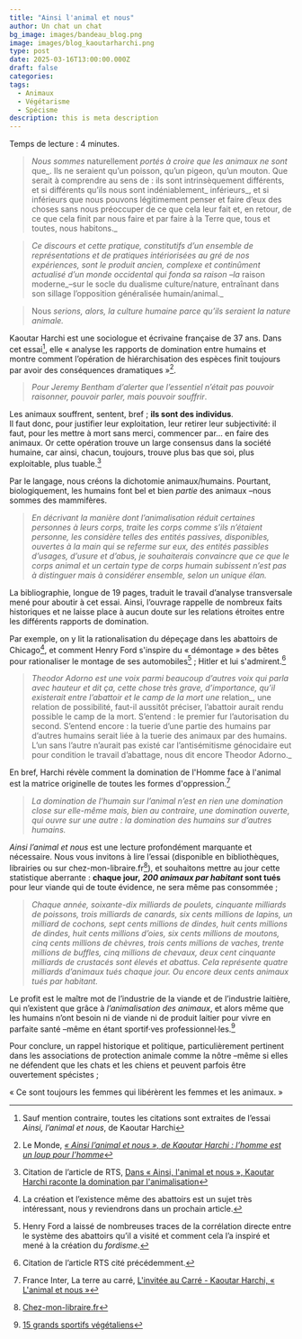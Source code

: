 ```yaml
---
title: "Ainsi l'animal et nous"
author: Un chat un chat
bg_image: images/bandeau_blog.png
image: images/blog_kaoutarharchi.png
type: post
date: 2025-03-16T13:00:00.000Z
draft: false
categories: 
tags:
  - Animaux
  - Végétarisme
  - Spécisme
description: this is meta description
---
```


Temps de lecture : 4 minutes.

>  _Nous sommes_ naturellement _portés à croire que les animaux ne sont_ que_. Ils ne seraient qu’un poisson, qu’un pigeon, qu’un mouton. Que serait à comprendre au sens de : ils sont intrinsèquement différents, et si différents qu’ils nous sont indéniablement_ inférieurs_, et si inférieurs que nous pouvons légitimement penser et faire d’eux des choses sans nous préoccuper de ce que cela leur fait et, en retour, de ce que cela finit par nous faire et par faire à la Terre que, tous et toutes, nous habitons._

> _Ce discours et cette pratique, constitutifs d’un ensemble de représentations et de pratiques intériorisées au gré de nos expériences, sont le produit ancien, complexe et continûment actualisé d’un monde occidental qui fonda sa raison –la_ raison moderne_–sur le socle du dualisme culture/nature, entraînant dans son sillage l’opposition généralisée humain/animal._

> Nous _serions, alors, la culture humaine parce qu’ils seraient la nature animale._ 

Kaoutar Harchi est une sociologue et écrivaine française de 37 ans. Dans cet essai[^1], elle « analyse les rapports de domination entre humains et montre comment l’opération de hiérarchisation des espèces finit toujours par avoir des conséquences dramatiques »[^2].

>  _Pour Jeremy Bentham d’alerter que l’essentiel n’était pas pouvoir raisonner, pouvoir parler, mais pouvoir souffrir_. 

Les animaux souffrent, sentent, bref ; **ils sont des individus**.  
Il faut donc, pour justifier leur exploitation, leur retirer leur subjectivité: il faut, pour les mettre à mort sans merci, commencer par… en faire des animaux. Or cette opération trouve un large consensus dans la société humaine, car ainsi, chacun, toujours, trouve plus bas que soi, plus exploitable, plus tuable.[^3]

Par le langage, nous créons la dichotomie animaux/humains. Pourtant, biologiquement, les humains font bel et bien _partie_ des animaux –nous sommes des mammifères.

>  _En décrivant la manière dont l’_animalisation _réduit certaines personnes à leurs corps, traite les corps comme s’ils n’étaient personne, les considère telles des entités passives, disponibles, ouvertes à la main qui se referme sur eux, des entités passibles d’usages, d’usure et d’abus, je souhaiterais convaincre que ce que le corps animal et un certain type de corps humain subissent n’est pas à distinguer mais à considérer_ ensemble_, selon un unique élan._ 

La bibliographie, longue de 19 pages, traduit le travail d’analyse transversale mené pour aboutir à cet essai. Ainsi, l’ouvrage rappelle de nombreux faits historiques et ne laisse place à aucun doute sur les relations étroites entre les différents rapports de domination.

Par exemple, on y lit la rationalisation du dépeçage dans les abattoirs de Chicago[^4], et comment Henry Ford s'inspire du « démontage » des bêtes pour rationaliser le montage de ses automobiles[^5] ; Hitler et lui s'admirent.[^6]

>  _Theodor Adorno est une voix parmi beaucoup d’autres voix qui parla avec hauteur et dit ça, cette chose très grave, d’importance, qu’il existerait entre l’abattoir et le camp de la mort une_ relation_, une relation de possibilité, faut-il aussitôt préciser, l’abattoir aurait rendu possible le camp de la mort. S’entend : le premier fur l’autorisation du second. S’entend encore : la tuerie d’une partie des humains par d’autres humains serait liée à la tuerie des animaux par des humains. L’un sans l’autre n’aurait pas existé car l’antisémitisme génocidaire eut pour condition le travail d’abattage, nous dit encore Theodor Adorno._ 

En bref, Harchi révèle comment la domination de l'Homme face à l'animal est la matrice originelle de toutes les formes d'oppression.[^7]

>  _La domination de l’humain sur l’animal n’est en rien une domination close sur elle-même mais, bien au contraire, une domination ouverte, qui ouvre sur une autre : la domination des humains sur d’autres humains._ 

_Ainsi l’animal et nous_ est une lecture profondément marquante et nécessaire. Nous vous invitons à lire l’essai (disponible en bibliothèques, librairies ou sur chez-mon-libraire.fr[^8]), et souhaitons mettre au jour cette statistique aberrante : **chaque jour,** **_200 animaux par habitant_ sont tués** pour leur viande qui de toute évidence, ne sera même pas consommée ;

>  _Chaque année, soixante-dix milliards de poulets, cinquante milliards de poissons, trois milliards de canards, six cents millions de lapins, un milliard de cochons, sept cents millions de dindes, huit cents millions de dindes, huit cents millions d’oies, six cents millions de moutons, cinq cents millions de chèvres, trois cents millions de vaches, trente millions de buffles, cinq millions de chevaux, deux cent cinquante milliards de crustacés sont élevés et abattus. Cela représente_ _quatre milliards d’animaux tués chaque jour. Ou encore deux cents animaux tués par habitant._ 

Le profit est le maître mot de l’industrie de la viande et de l’industrie laitière, qui n’existent que grâce à _l’animalisation des animaux_, et alors même que les humains n’ont besoin ni de viande ni de produit laitier pour vivre en parfaite santé –même en étant sportif·ves professionnel·les.[^9]

Pour conclure, un rappel historique et politique, particulièrement pertinent dans les associations de protection animale comme la nôtre –même si elles ne défendent que les chats et les chiens et peuvent parfois être ouvertement spécistes ;

« Ce sont toujours les femmes qui libérèrent les femmes et les animaux. »

[^1]: Sauf mention contraire, toutes les citations sont extraites de l’essai _Ainsi, l’animal et nous_, de Kaoutar Harchi 

[^2]: Le Monde, <a href="https://www.lemonde.fr/idees/article/2024/09/04/ainsi-l-animal-et-nous-de-kaoutar-harchi-l-homme-est-un-loup-pour-l-homme_6303557_3232.html" target="_blank">_« Ainsi l’animal et nous », de Kaoutar Harchi : l’homme est un loup pour l’homme_</a> 

[^3]: Citation de l’article de RTS, <a href="https://www.rts.ch/info/culture/livres/2024/article/domination-par-l-animalisation-l-essai-percutant-de-kaoutar-harchi-28732336.html" target="_blank">Dans « Ainsi, l'animal et nous », Kaoutar Harchi raconte la domination par l'animalisation</a> 

[^4]: La création et l’existence même des abattoirs est un sujet très intéressant, nous y reviendrons dans un prochain article. 

[^5]: Henry Ford a laissé de nombreuses traces de la corrélation directe entre le système des abattoirs qu’il a visité et comment cela l’a inspiré et mené à la création du _fordisme_. 

[^6]: Citation de l’article RTS cité précédemment. 

[^7]: France Inter, La terre au carré, <a href="https://www.radiofrance.fr/franceinter/podcasts/la-terre-au-carre/l-invite-au-carre-9994513" target="_blank">L'invitée au Carré - Kaoutar Harchi, « L'animal et nous »</a> 

[^8]: <a href="https://www.chez-mon-libraire.fr/listeliv.php?base=allbooks&mots_recherche=ainsi+l%27animal+et+nous" target="_blank">Chez-mon-libraire.fr</a> 

[^9]: <a href="https://www.ispo.com/fr/savoir-faire/sportifs-vegetaliens-15-sportifs-de-haut-niveau-avec-une-alimentation-vegetale" target="_blank">15 grands sportifs végétaliens</a> 